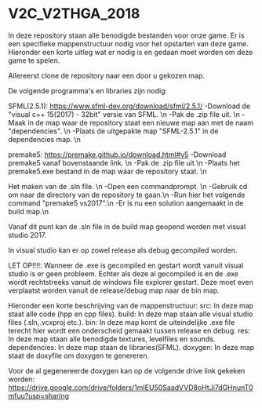 # V2C_V2THGA_2018

In deze repository staan alle benodigde bestanden voor onze game.
Er is een specifieke mappenstructuur nodig voor het opstarten van deze game.
Hieronder een korte uitleg wat er nodig is en gedaan moet worden om deze game te spelen.

Allereerst clone de repository naar een door u gekozen map.

De volgende programma's en libraries zijn nodig:

SFML(2.5.1): https://www.sfml-dev.org/download/sfml/2.5.1/ 
	-Download de "visual c++ 15(2017) - 32bit" versie van SFML. \n
	-Pak de .zip file uit. \n 
	-Maak in de map waar de repository staat een nieuwe map aan met de naam "dependencies". \n
	-Plaats de uitgepakte map "SFML-2.5.1" in de dependencies map. \n 
	
premake5: https://premake.github.io/download.html#v5
	-Download premake5 vanaf bovenstaande link. \n
	-Pak de .zip file uit.\n
	-Plaats het premake5.exe bestand in de map waar de repository staat. \n
	
Het maken van de .sln file. \n
	-Open een commandprompt. \n
	-Gebruik cd om naar de directory van de repository te gaan.\n
	-Run hier het volgende command "premake5 vs2017".\n
	-Er is nu een solution aangemaakt in de build map.\n

Vanaf dit punt kan de .sln file in de build map geopend worden met visual studio 2017.

In visual studio kan er op zowel release als debug gecompiled worden.

LET OP!!!!: Wanneer de .exe is gecompiled en gestart wordt vanuit visual studio is er geen probleem.
			Echter als deze al gecompiled is en de .exe wordt rechtstreeks vanuit de windows file explorer gestart. 
			Deze moet even verplaatst worden vanuit de release/debug map naar de bin map. 


Hieronder een korte beschrijving van de mappenstructuur:
src: In deze map staat alle code (hpp en cpp files).
build: In deze map staan alle visual studio files (.sln,.vcxproj etc.).
bin: In deze map komt de uiteindelijke .exe file terecht hier wordt een onderscheid gemaakt tussen release en debug.
res: In deze map staan alle benodigde textures, levelfiles en sounds.
dependencies: In deze map staan de libraries(SFML).
doxygen: In deze map staat de doxyfile om doxygen te genereren. 

Voor de al gegenereerde doxygen kan op de volgende drive link gekeken worden: https://drive.google.com/drive/folders/1mIEU50SaadVVD8oHtJi7dGHnunT0mfuu?usp=sharing 
